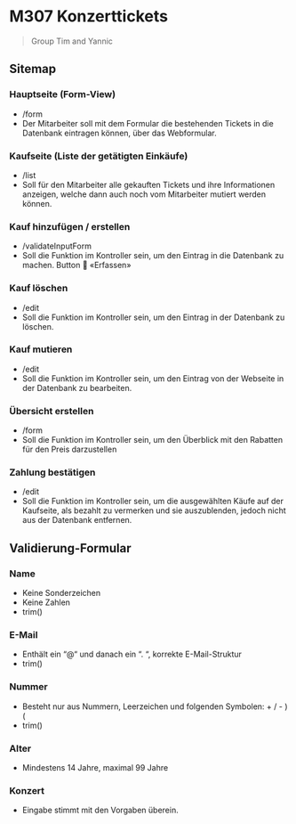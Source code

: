 # M307 Konzerttickets

>Group Tim and Yannic

## Sitemap
### Hauptseite (Form-View)
- /form
- Der Mitarbeiter soll mit dem Formular die bestehenden Tickets in die Datenbank eintragen können, über das Webformular.
### Kaufseite (Liste der getätigten Einkäufe)
- /list
- Soll für den Mitarbeiter alle gekauften Tickets und ihre Informationen anzeigen, welche dann auch noch vom Mitarbeiter mutiert werden können.
### Kauf hinzufügen / erstellen
- /validateInputForm
- Soll die Funktion im Kontroller sein, um den Eintrag in die Datenbank zu machen. Button  «Erfassen»
### Kauf löschen
- /edit
- Soll die Funktion im Kontroller sein, um den Eintrag in der Datenbank zu löschen.
### Kauf mutieren
- /edit
- Soll die Funktion im Kontroller sein, um den Eintrag von der Webseite in der Datenbank zu bearbeiten.
### Übersicht erstellen
- /form
- Soll die Funktion im Kontroller sein, um den Überblick mit den Rabatten für den Preis darzustellen
### Zahlung bestätigen
- /edit
- Soll die Funktion im Kontroller sein, um die ausgewählten Käufe auf der Kaufseite, als bezahlt zu vermerken und sie auszublenden, jedoch nicht aus der Datenbank entfernen.

## Validierung-Formular
### Name
- Keine Sonderzeichen
- Keine Zahlen
- trim()
### E-Mail
- Enthält ein “@“ und danach ein “. “, korrekte E-Mail-Struktur
- trim()
### Nummer
- Besteht nur aus Nummern, Leerzeichen und folgenden Symbolen: + / - ) (
- trim()
### Alter
- Mindestens 14 Jahre, maximal 99 Jahre
### Konzert
- Eingabe stimmt mit den Vorgaben überein.

